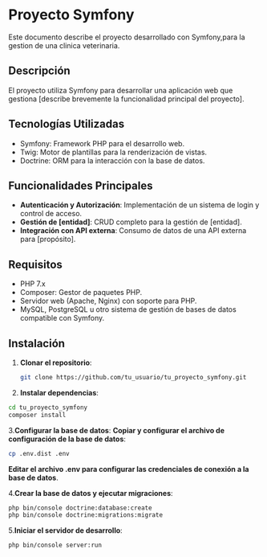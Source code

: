 # Proyecto Symfony

Este documento describe el proyecto desarrollado con Symfony,para la gestion de una clinica veterinaria.

## Descripción

El proyecto utiliza Symfony para desarrollar una aplicación web que gestiona [describe brevemente la funcionalidad principal del proyecto].

## Tecnologías Utilizadas

- Symfony: Framework PHP para el desarrollo web.
- Twig: Motor de plantillas para la renderización de vistas.
- Doctrine: ORM para la interacción con la base de datos.

## Funcionalidades Principales

- **Autenticación y Autorización**: Implementación de un sistema de login y control de acceso.
- **Gestión de [entidad]**: CRUD completo para la gestión de [entidad].
- **Integración con API externa**: Consumo de datos de una API externa para [propósito].

## Requisitos

- PHP 7.x
- Composer: Gestor de paquetes PHP.
- Servidor web (Apache, Nginx) con soporte para PHP.
- MySQL, PostgreSQL u otro sistema de gestión de bases de datos compatible con Symfony.

## Instalación

1. **Clonar el repositorio**:

   ```bash
   git clone https://github.com/tu_usuario/tu_proyecto_symfony.git

2. **Instalar dependencias**:

  ```bash
cd tu_proyecto_symfony
composer install
```

3.**Configurar la base de datos**:
  **Copiar y configurar el archivo de configuración de la base de datos**:

```bash
cp .env.dist .env
```
  **Editar el archivo .env para configurar las credenciales de conexión a la base de datos**.

4.**Crear la base de datos y ejecutar migraciones**:
```bash
php bin/console doctrine:database:create
php bin/console doctrine:migrations:migrate
```
5.**Iniciar el servidor de desarrollo**:
```bash
php bin/console server:run
```
